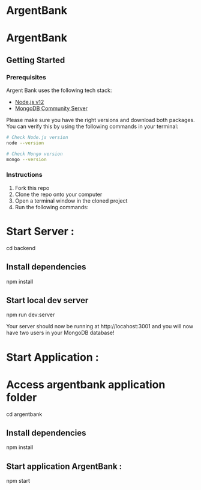 # ArgentBank
# ArgentBank

## Getting Started

### Prerequisites

Argent Bank uses the following tech stack:

- [Node.js v12](https://nodejs.org/en/)
- [MongoDB Community Server](https://www.mongodb.com/try/download/community)

Please make sure you have the right versions and download both packages. You can verify this by using the following commands in your terminal:

```bash
# Check Node.js version
node --version

# Check Mongo version
mongo --version
```

### Instructions

1. Fork this repo
1. Clone the repo onto your computer
1. Open a terminal window in the cloned project
1. Run the following commands:


# Start Server : 
cd backend

## Install dependencies
npm install

## Start local dev server
npm run dev:server

Your server should now be running at http://locahost:3001 and you will now have two users in your MongoDB database!


# Start Application : 

# Access argentbank application folder
cd argentbank

## Install dependencies
npm install

## Start application ArgentBank :
npm start